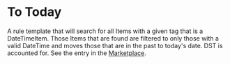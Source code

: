 # To Today
A rule template that will search for all Items with a given tag that is a DateTimeItem.
Those Items that are found are filtered to only those with a valid DateTime and moves those that are in the past to today's date.
DST is accounted for. See the entry in the [Marketplace](https://community.openhab.org/t/to-today/127921).
